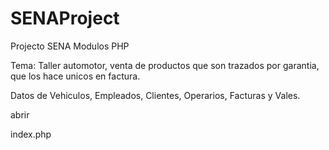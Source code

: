 # SENAProject
Projecto SENA  Modulos PHP

Tema: Taller automotor, venta de productos que son  trazados por garantia, que los hace unicos en factura.

Datos de Vehiculos, Empleados, Clientes, Operarios, Facturas y Vales.

abrir

index.php

